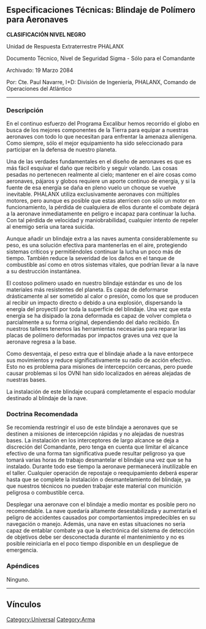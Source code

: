 ## Especificaciones Técnicas: Blindaje de Polímero para Aeronaves

**CLASIFICACIÓN NIVEL NEGRO**

Unidad de Respuesta Extraterrestre PHALANX

Documento Técnico, Nivel de Seguridad Sigma - Sólo para el Comandante

Archivado: 19 Marzo 2084

Por: Cte. Paul Navarre, I+D: División de Ingeniería, PHALANX, Comando de
Operaciones del Atlántico

------------------------------------------------------------------------

### Descripción

En el continuo esfuerzo del Programa Excalibur hemos recorrido el globo
en busca de los mejores componentes de la Tierra para equipar a nuestras
aeronaves con todo lo que necesitan para enfrentar la amenaza
alienígena. Como siempre, sólo el mejor equipamiento ha sido
seleccionado para participar en la defensa de nuestro planeta.

Una de las verdades fundamentales en el diseño de aeronaves es que es
más fácil esquivar el daño que recibirlo y seguir volando. Las cosas
pesadas no pertenecen realmente al cielo; mantener en el aire cosas como
aeronaves, pájaros y globos requiere un aporte continuo de energía, y si
la fuente de esa energía se daña en pleno vuelo un choque se vuelve
inevitable. PHALANX utiliza exclusivamente aeronaves con múltiples
motores, pero aunque es posible que estas aterricen con sólo un motor en
funcionamiento, la pérdida de cualquiera de ellos durante el combate
dejará a la aeronave inmediatamente en peligro e incapaz para continuar
la lucha. Con tal pérdida de velocidad y maniobrabilidad, cualquier
intento de repeler al enemigo sería una tarea suicida.

Aunque añadir un blindaje extra a las naves aumenta considerablemente su
peso, es una solución efectiva para mantenerlas en el aire, protegiendo
sistemas críticos y permitiéndoles continuar la lucha un poco más de
tiempo. También reduce la severidad de los daños en el tanque de
combustible así como en otros sistemas vitales, que podrían llevar a la
nave a su destrucción instantánea.

El costoso polímero usado en nuestro blindaje estándar es uno de los
materiales más resistentes del planeta. Es capaz de deformarse
drásticamente al ser sometido al calor o presión, como los que se
producen al recibir un impacto directo o debido a una explosión,
dispersando la energía del proyectil por toda la superficie del
blindaje. Una vez que esta energía se ha disipado la zona deformada es
capaz de volver completa o parcialmente a su forma original, dependiendo
del daño recibido. En nuestros talleres tenemos las herramientas
necesarias para reparar las placas de polímero deformadas por impactos
graves una vez que la aeronave regresa a la base.

Como desventaja, el peso extra que el blindaje añade a la nave entorpece
sus movimientos y reduce significativamente su radio de acción efectivo.
Esto no es problema para misiones de intercepción cercanas, pero puede
causar problemas si los OVNI han sido localizados en aéreas alejadas de
nuestras bases.

La instalación de este blindaje ocupará completamente el espacio modular
destinado al blindaje de la nave.

### Doctrina Recomendada

Se recomienda restringir el uso de este blindaje a aeronaves que se
destinen a misiones de intercepción rápidas y no alejadas de nuestras
bases. La instalación en los interceptores de largo alcance se deja a
discreción del Comandante, pero tenga en cuenta que limitar el alcance
efectivo de una forma tan significativa puede resultar peligroso ya que
tomará varias horas de trabajo desmantelar el blindaje una vez que se ha
instalado. Durante todo ese tiempo la aeronave permanecerá inutilizable
en el taller. Cualquier operación de repostaje o reequipamiento deberá
esperar hasta que se complete la instalación o desmantelamiento del
blindaje, ya que nuestros técnicos no pueden trabajar este material con
munición peligrosa o combustible cerca.

Desplegar una aeronave con el blindaje a medio montar es posible pero no
recomendable. La nave quedaría altamente desestabilizada y aumentaría el
peligro de accidentes causados por comportamientos impredecibles en su
navegación o manejo. Además, una nave en estas situaciones no sería
capaz de entablar combate ya que la electrónica del sistema de detección
de objetivos debe ser desconectada durante el mantenimiento y no es
posible reiniciarla en el poco tiempo disponible en un despliegue de
emergencia.

### Apéndices

Ninguno.

------------------------------------------------------------------------

## Vínculos

[Category:Universal](Category:Universal "wikilink")
[Category:Arma](Category:Arma "wikilink")